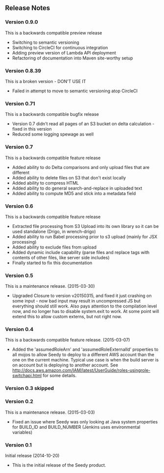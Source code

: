 ## Release Notes


### Version 0.9.0
This is a backwards compatible preview release
* Switching to semantic versioning
* Switching to CircleCI for continuous integration
* Adding preview version of Lambda API deployment
* Refactoring of documentation into Maven site-worthy setup

### Version 0.8.39
This is a broken version - DON'T USE IT
* Failed in attempt to move to semantic versioning atop CircleCI

### Version 0.71
This is a backwards compatible bugfix release
* Version 0.7 didn't read all pages of an S3 bucket on delta calculation - fixed in this version
* Reduced some logging spewage as well

### Version 0.7
This is a backwards compatible feature release
* Added ability to do Delta comparisons and only upload files that are different
* Added ability to delete files on S3 that don't exist locally
* Added ability to compress HTML
* Added ability to do general search-and-replace in uploaded text
* Added ability to compute MD5 and stick into a metadata field

### Version 0.6
This is a backwards compatible feature release
* Extracted file processing from S3 Upload into its own library so it can be used standalone (Drigo, in wrench-drigo)
* Added ability to run Babel processing prior to s3 upload (mainly for JSX processing)
* Added ability to exclude files from upload
* Added dynamic include capability (parse files and replace tags with contents of other files, like server side includes)
* Finally started to fix this documentation

### Version 0.5
This is a maintenance release. (2015-03-30)
* Upgraded Closure to version v20150315, and fixed it just crashing on some input - now bad input may result in 
uncompressed JS but everything should still work.  Also pays attention to the compilation level now, and no longer has
 to disable system.exit to work.  At some point will extend this to allow custom externs, but not right now.

### Version 0.4
This is a backwards compatible feature release. (2015-03-07)
* Added the 'assumedRoleArn' and 'assumedRoleExternalId' properties to all mojos to allow Seedy to deploy to a 
different AWS account than the one on the current machine.  Typical use case is when the build server is on
 account but is deploying to another account.  See 
 http://docs.aws.amazon.com/IAM/latest/UserGuide/roles-usingrole-switchapi.html for some details.

### Version 0.3 skipped

### Version 0.2
This is a maintenance release. (2015-03-03)
* Fixed an issue where Seedy was only looking at Java system properties for BUILD_ID and BUILD_NUMBER (Jenkins uses 
environmental variables)

### Version 0.1
Initial release (2014-10-20)
* This is the initial release of the Seedy product.
